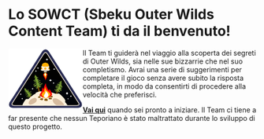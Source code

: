 # Lo SOWCT (Sbeku Outer Wilds Content Team) ti da il benvenuto!

<picture>
  <img align="left" width="30%" alt="Outer Wild Ventures" src="outer-wild-ventures.png">
</picture>

Il Team ti guiderà nel viaggio alla scoperta dei segreti di Outer Wilds, sia nelle sue bizzarrie che nel suo completismo. Avrai una serie di suggerimenti per completare il gioco senza avere subito la risposta completa, in modo da consentirti di procedere alla velocità che preferisci. 

**[Vai qui](https://github.com/SbekuMod/doc/wiki/Benvenuti-nel-Programma-Spaziale)** quando sei pronto a iniziare. Il Team ci tiene a far presente che nessun Teporiano è stato maltrattato durante lo sviluppo di questo progetto.


